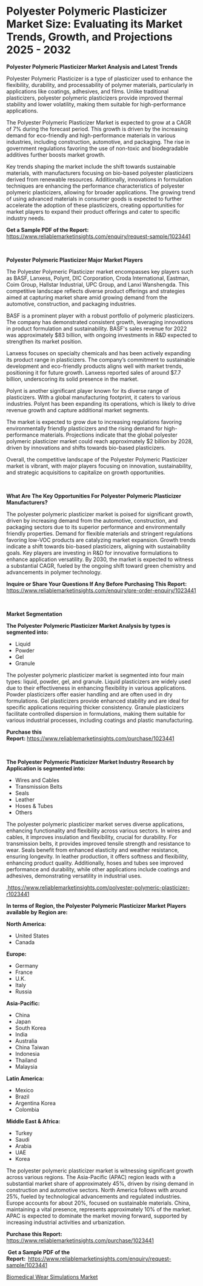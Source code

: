 <p><h1>Polyester Polymeric Plasticizer Market Size: Evaluating its Market Trends, Growth, and Projections 2025 - 2032</h1></p><p><strong>Polyester Polymeric Plasticizer Market Analysis and Latest Trends</strong></p>
<p><p>Polyester Polymeric Plasticizer is a type of plasticizer used to enhance the flexibility, durability, and processability of polymer materials, particularly in applications like coatings, adhesives, and films. Unlike traditional plasticizers, polyester polymeric plasticizers provide improved thermal stability and lower volatility, making them suitable for high-performance applications.</p><p>The Polyester Polymeric Plasticizer Market is expected to grow at a CAGR of 7% during the forecast period. This growth is driven by the increasing demand for eco-friendly and high-performance materials in various industries, including construction, automotive, and packaging. The rise in government regulations favoring the use of non-toxic and biodegradable additives further boosts market growth.</p><p>Key trends shaping the market include the shift towards sustainable materials, with manufacturers focusing on bio-based polyester plasticizers derived from renewable resources. Additionally, innovations in formulation techniques are enhancing the performance characteristics of polyester polymeric plasticizers, allowing for broader applications. The growing trend of using advanced materials in consumer goods is expected to further accelerate the adoption of these plasticizers, creating opportunities for market players to expand their product offerings and cater to specific industry needs.</p></p>
<p><strong>Get a Sample PDF of the Report:&nbsp;</strong> <a href="https://www.reliablemarketinsights.com/enquiry/request-sample/1023441?utm_campaign=2636&utm_medium=2&utm_source=Github&utm_content=ia&utm_term=07032025&utm_id=polyester-polymeric-plasticizer">https://www.reliablemarketinsights.com/enquiry/request-sample/1023441</a></p>
<p>&nbsp;</p>
<p><strong>Polyester Polymeric Plasticizer Major Market Players</strong></p>
<p><p>The Polyester Polymeric Plasticizer market encompasses key players such as BASF, Lanxess, Polynt, DIC Corporation, Croda International, Eastman, Coim Group, Hallstar Industrial, UPC Group, and Lanxi Wanshengda. This competitive landscape reflects diverse product offerings and strategies aimed at capturing market share amid growing demand from the automotive, construction, and packaging industries.</p><p>BASF is a prominent player with a robust portfolio of polymeric plasticizers. The company has demonstrated consistent growth, leveraging innovations in product formulation and sustainability. BASF's sales revenue for 2022 was approximately $83 billion, with ongoing investments in R&D expected to strengthen its market position.</p><p>Lanxess focuses on specialty chemicals and has been actively expanding its product range in plasticizers. The company’s commitment to sustainable development and eco-friendly products aligns well with market trends, positioning it for future growth. Lanxess reported sales of around $7.7 billion, underscoring its solid presence in the market.</p><p>Polynt is another significant player known for its diverse range of plasticizers. With a global manufacturing footprint, it caters to various industries. Polynt has been expanding its operations, which is likely to drive revenue growth and capture additional market segments. </p><p>The market is expected to grow due to increasing regulations favoring environmentally friendly plasticizers and the rising demand for high-performance materials. Projections indicate that the global polyester polymeric plasticizer market could reach approximately $2 billion by 2028, driven by innovations and shifts towards bio-based plasticizers.</p><p>Overall, the competitive landscape of the Polyester Polymeric Plasticizer market is vibrant, with major players focusing on innovation, sustainability, and strategic acquisitions to capitalize on growth opportunities.</p></p>
<p>&nbsp;</p>
<p><strong>What Are The Key Opportunities For Polyester Polymeric Plasticizer Manufacturers?</strong></p>
<p><p>The polyester polymeric plasticizer market is poised for significant growth, driven by increasing demand from the automotive, construction, and packaging sectors due to its superior performance and environmentally friendly properties. Demand for flexible materials and stringent regulations favoring low-VOC products are catalyzing market expansion. Growth trends indicate a shift towards bio-based plasticizers, aligning with sustainability goals. Key players are investing in R&D for innovative formulations to enhance application versatility. By 2030, the market is expected to witness a substantial CAGR, fueled by the ongoing shift toward green chemistry and advancements in polymer technology.</p></p>
<p><strong>Inquire or Share Your Questions If Any Before Purchasing This Report:</strong> <a href="https://www.reliablemarketinsights.com/enquiry/pre-order-enquiry/1023441?utm_campaign=2636&utm_medium=2&utm_source=Github&utm_content=ia&utm_term=07032025&utm_id=polyester-polymeric-plasticizer">https://www.reliablemarketinsights.com/enquiry/pre-order-enquiry/1023441</a></p>
<p>&nbsp;</p>
<p><strong>Market Segmentation</strong></p>
<p><strong>The Polyester Polymeric Plasticizer Market Analysis by types is segmented into:</strong></p>
<p><ul><li>Liquid</li><li>Powder</li><li>Gel</li><li>Granule</li></ul></p>
<p><p>The polyester polymeric plasticizer market is segmented into four main types: liquid, powder, gel, and granule. Liquid plasticizers are widely used due to their effectiveness in enhancing flexibility in various applications. Powder plasticizers offer easier handling and are often used in dry formulations. Gel plasticizers provide enhanced stability and are ideal for specific applications requiring thicker consistency. Granule plasticizers facilitate controlled dispersion in formulations, making them suitable for various industrial processes, including coatings and plastic manufacturing.</p></p>
<p><strong>Purchase this Report:&nbsp;</strong><a href="https://www.reliablemarketinsights.com/purchase/1023441?utm_campaign=2636&utm_medium=2&utm_source=Github&utm_content=ia&utm_term=07032025&utm_id=polyester-polymeric-plasticizer">https://www.reliablemarketinsights.com/purchase/1023441</a></p>
<p>&nbsp;</p>
<p><strong>The Polyester Polymeric Plasticizer Market Industry Research by Application is segmented into:</strong></p>
<p><ul><li>Wires and Cables</li><li>Transmission Belts</li><li>Seals</li><li>Leather</li><li>Hoses & Tubes</li><li>Others</li></ul></p>
<p><p>The polyester polymeric plasticizer market serves diverse applications, enhancing functionality and flexibility across various sectors. In wires and cables, it improves insulation and flexibility, crucial for durability. For transmission belts, it provides improved tensile strength and resistance to wear. Seals benefit from enhanced elasticity and weather resistance, ensuring longevity. In leather production, it offers softness and flexibility, enhancing product quality. Additionally, hoses and tubes see improved performance and durability, while other applications include coatings and adhesives, demonstrating versatility in industrial uses.</p></p>
<p><a href="https://www.reliablemarketinsights.com/polyester-polymeric-plasticizer-r1023441?utm_campaign=2636&utm_medium=2&utm_source=Github&utm_content=ia&utm_term=07032025&utm_id=polyester-polymeric-plasticizer">&nbsp;https://www.reliablemarketinsights.com/polyester-polymeric-plasticizer-r1023441</a></p>
<p><strong>In terms of Region, the Polyester Polymeric Plasticizer Market Players available by Region are:</strong></p>
<p>
    <p> <strong> North America: </strong>
        <ul>
            <li>United States</li>
            <li>Canada</li>
        </ul>
        </p> 
    <p> <strong> Europe: </strong>
        <ul>
            <li>Germany</li>
            <li>France</li>
            <li>U.K.</li>
            <li>Italy</li>
            <li>Russia</li>
        </ul>
        </p> 
    <p> <strong> Asia-Pacific: </strong>
        <ul>
            <li>China</li>
            <li>Japan</li>
            <li>South Korea</li>
            <li>India</li>
            <li>Australia</li>
            <li>China Taiwan</li>
            <li>Indonesia</li>
            <li>Thailand</li>
            <li>Malaysia</li>
        </ul>
        </p> 
    <p> <strong> Latin America: </strong>
        <ul>
            <li>Mexico</li>
            <li>Brazil</li>
            <li>Argentina Korea</li>
            <li>Colombia</li>
        </ul>
        </p> 
    <p> <strong> Middle East & Africa: </strong>
        <ul>
            <li>Turkey</li>
            <li>Saudi</li>
            <li>Arabia</li>
            <li>UAE</li>
            <li>Korea</li>
        </ul>
    </p>
    </p>
<p><p>The polyester polymeric plasticizer market is witnessing significant growth across various regions. The Asia-Pacific (APAC) region leads with a substantial market share of approximately 45%, driven by rising demand in construction and automotive sectors. North America follows with around 25%, fueled by technological advancements and regulated industries. Europe accounts for about 20%, focused on sustainable materials. China, maintaining a vital presence, represents approximately 10% of the market. APAC is expected to dominate the market moving forward, supported by increasing industrial activities and urbanization.</p></p>
<p><strong>Purchase this Report: </strong><a href="https://www.reliablemarketinsights.com/purchase/1023441?utm_campaign=2636&utm_medium=2&utm_source=Github&utm_content=ia&utm_term=07032025&utm_id=polyester-polymeric-plasticizer">https://www.reliablemarketinsights.com/purchase/1023441</a></p>
<p>&nbsp;<strong>Get a Sample PDF of the Report:&nbsp;&nbsp;</strong><a href="https://www.reliablemarketinsights.com/enquiry/request-sample/1023441?utm_campaign=2636&utm_medium=2&utm_source=Github&utm_content=ia&utm_term=07032025&utm_id=polyester-polymeric-plasticizer">https://www.reliablemarketinsights.com/enquiry/request-sample/1023441</a></p>
<p><strong></strong></p>
<p><p><a href="https://github.com/pelahotayabe/Market-Research-Report-List-1/blob/main/biomedical-wear-simulations-market.md?utm_campaign=2636&utm_medium=2&utm_source=Github&utm_content=ia&utm_term=07032025&utm_id=polyester-polymeric-plasticizer">Biomedical Wear Simulations Market</a></p></p>